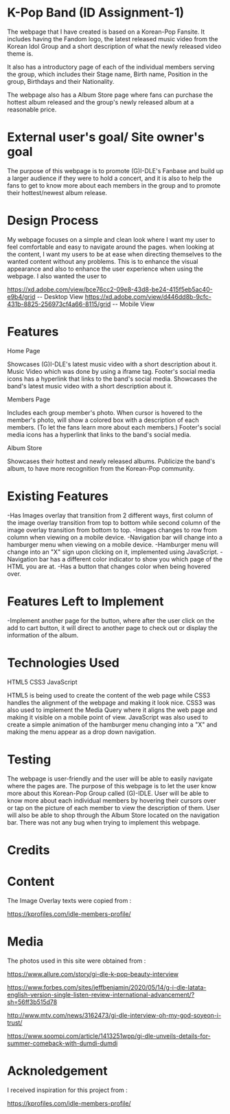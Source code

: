 # K-Pop Band (ID Assignment-1)

The webpage that I have created is based on a Korean-Pop Fansite. It includes having the Fandom logo, the latest released music video from the Korean Idol Group and a short description of what the newly released video theme is.

It also has a introductory page of each of the individual members serving the group, which includes their Stage name, Birth name, Position in the group, Birthdays and their Nationality. 

The webpage also has a Album Store page where fans can purchase the hottest album released and the group's newly released album at a reasonable price.

# External user's goal/ Site owner's goal
The purpose of this webpage is to promote (G)I-DLE's Fanbase and build up a larger audience if they were to hold a concert, and it is also to help the fans to get to know more about each members in the group and to promote their hottest/newest album release.

# Design Process

My webpage focuses on a simple and clean look where I want my user to feel comfortable and easy to navigate around the pages. when looking at the content, I want my users to be at ease when directing themselves to the wanted content without any problems. This is to enhance the visual appearance and also to enhance the user experience when using the webpage. I also wanted the user to 

https://xd.adobe.com/view/bce76cc2-09e8-43d8-be24-415f5eb5ac40-e9b4/grid -- Desktop View
https://xd.adobe.com/view/d446dd8b-9cfc-431b-8825-256973cf4a66-8115/grid -- Mobile View

# Features
Home Page

Showcases (G)I-DLE's latest music video with a short description about it. Music Video which was done by using a iframe tag.
Footer's social media icons has a hyperlink that links to the band's social media.
Showcases the band's latest music video with a short description about it.


Members Page

Includes each group member's photo.
When cursor is hovered to the member's photo, will show a colored box with a description of each members. (To let the fans learn more about each members.)
Footer's social media icons has a hyperlink that links to the band's social media.



Album Store

Showcases their hottest and newly released albums.
Publicize the band's album, to have more recognition from the Korean-Pop community.

# Existing Features

-Has Images overlay that transition from 2 different ways, first column of the image overlay transition from top to bottom while second column of the image overlay transition from bottom to top.
-Images changes to row from column when viewing on a mobile device.
-Navigation bar will change into a hamburger menu when viewing on a mobile device.
-Hamburger menu will change into an "X" sign upon clicking on it, implemented using JavaScript.
-Navigation bar has a different color indicator to show you which page of the HTML you are at.
-Has a button that changes color when being hovered over.

# Features Left to Implement

-Implement another page for the button, where after the user click on the add to cart button, it will direct to another page to check out or display the information of the album.

# Technologies Used

HTML5
CSS3
JavaScript

HTML5 is being used to create the content of the web page while CSS3 handles the alignment of the webpage and making it look nice. CSS3 was also used to implement the Media Query where it aligns the web page and making it visible on a mobile point of view. JavaScript was also used to create a simple animation of the hamburger menu changing into a "X" and making the menu appear as a drop down navigation.

# Testing

The webpage is user-friendly and the user will be able to easily navigate where the pages are. The purpose of this webpage is to let the user know more about this Korean-Pop Group called (G)-IDLE. User will be able to know more about each individual members by hovering their cursors over or tap on the picture of each member to view the description of them. User will also be able to shop through the Album Store located on the navigation bar.
There was not any bug when trying to implement this webpage.


# Credits

# Content
The Image Overlay texts were copied from :

https://kprofiles.com/idle-members-profile/

# Media
The photos used in this site were obtained from :

https://www.allure.com/story/gi-dle-k-pop-beauty-interview

https://www.forbes.com/sites/jeffbenjamin/2020/05/14/g-i-dle-latata-english-version-single-listen-review-international-advancement/?sh=56ff3b515d78

http://www.mtv.com/news/3162473/gi-dle-interview-oh-my-god-soyeon-i-trust/

https://www.soompi.com/article/1413251wpp/gi-dle-unveils-details-for-summer-comeback-with-dumdi-dumdi

# Acknoledgement

I received inspiration for this project from :

https://kprofiles.com/idle-members-profile/